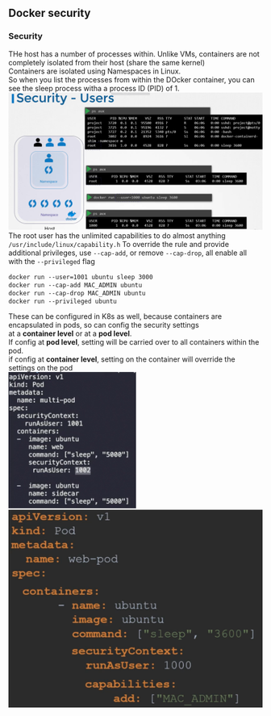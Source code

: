 ## Docker security
### Security
THe host has a number of processes within. Unlike VMs, containers are not completely isolated from their host (share the same kernel)\
Containers are isolated using Namespaces in Linux.\
So when you list the processes from within the DOcker container, you can see the sleep process witha a process ID (PID) of 1.
![pic](./pic/docker-security.PNG)
The root user has the unlimited capabilities to do almost anything `/usr/include/linux/capability.h`
To override the rule and provide additional privileges, use `--cap-add`, or remove `--cap-drop`, all enable all with the `--privileged` flag
```
docker run --user=1001 ubuntu sleep 3000
docker run --cap-add MAC_ADMIN ubuntu
docker run --cap-drop MAC_ADMIN ubuntu
docker run --privileged ubuntu
```

These can be configured in K8s as well, because containers are encapsulated in pods, so can config the security settings\
at a **container level** or at a **pod level**.\
If config at **pod level**, setting will be carried over to all containers within the pod.\
if config at **container level**, setting on the container will override the settings on the pod\
![pic](./pic/security-container-pod.PNG)
![pic](./pic/security-container.PNG)
